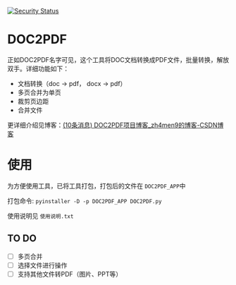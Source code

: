 [![Security Status](https://www.murphysec.com/platform3/v3/badge/1611146949546246144.svg?t=1)](https://www.murphysec.com/accept?code=c39119a3ae1ad45230415f6b78ea3b1f&type=1&from=2&t=2)

# DOC2PDF

正如DOC2PDF名字可见，这个工具将DOC文档转换成PDF文件，批量转换，解放双手。详细功能如下：

- 文档转换（doc -> pdf， docx -> pdf）
- 多页合并为单页
- 裁剪页边距
- 合并文件

更详细介绍见博客：[(10条消息) DOC2PDF项目博客_zh4men9的博客-CSDN博客](https://blog.csdn.net/qq_32614873/article/details/126470122?spm=1001.2014.3001.5502)

# 使用

为方便使用工具，已将工具打包，打包后的文件在 `DOC2PDF_APP`中

打包命令: `pyinstaller -D -p DOC2PDF_APP DOC2PDF.py`

使用说明见 `使用说明.txt`

## TO DO

* [ ] 多页合并
* [ ] 选择文件进行操作
* [ ] 支持其他文件转PDF（图片、PPT等）
